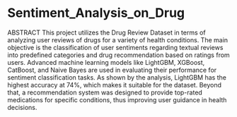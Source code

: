 # Sentiment_Analysis_on_Drug
ABSTRACT
This project utilizes the Drug Review Dataset in terms of analyzing user reviews of drugs for a variety of health conditions. The main objective is the classification of user sentiments regarding textual reviews into predefined categories and drug recommendation based on ratings from users. Advanced machine learning models like LightGBM, XGBoost, CatBoost, and Naive Bayes are used in evaluating their performance for sentiment classification tasks. As shown by the analysis, LightGBM has the highest accuracy at 74%, which makes it suitable for the dataset. Beyond that, a recommendation system was designed to provide top-rated medications for specific conditions, thus improving user guidance in health decisions.
